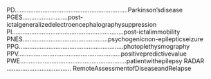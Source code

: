PD.................................................................Parkinson’sdisease
PGES..........................post-ictalgeneralizedelectroencephalographysuppression
PI................................................................post-ictalimmobility
PNES.................................................psychogenicnon-epilepticseizure
PPG............................................................photoplethysmography
PPV...........................................................positivepredictivevalue
PWE.............................................................patientwithepilepsy
RADAR ..................................... RemoteAssessmentofDiseaseandRelapse